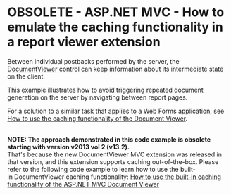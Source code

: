 # OBSOLETE - ASP.NET MVC - How to emulate the caching functionality in a report viewer extension


<p>Between individual postbacks performed by the server, the <a href="http://documentation.devexpress.com/#AspNet/CustomDocument10009">DocumentViewer</a> control can keep information about its intermediate state on the client.</p>
<p>This example illustrates how to avoid triggering repeated document generation on the server by navigating between report pages.</p>
<p>For a solution to a similar task that applies to a Web Forms application, see <a href="http://www.devexpress.com/Support/Center/CodeCentral/ViewExample.aspx?exampleId=E1946"><u>How to use the caching functionality of the Document Viewer</u></a>.</p>
<p><br /><strong>NOTE: The approach demonstrated in this code example is obsolete starting with version v2013 vol 2 (v13.2).</strong> <br />That's because the new DocumentViewer MVC extension was released in that version, and this extension supports caching out-of-the-box. Please refer to the following code example to learn how to use the built-in DocumentViewer caching functionality: <a href="https://www.devexpress.com/Support/Center/p/T191577">How to use the built-in caching functionality of the ASP.NET MVC Document Viewer</a></p>

<br/>


